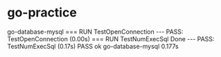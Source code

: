 # go-practice
go-database-mysql
=== RUN   TestOpenConnection
--- PASS: TestOpenConnection (0.00s)
=== RUN   TestNumExecSql
Done
--- PASS: TestNumExecSql (0.17s)
PASS
ok      go-database-mysql       0.177s

